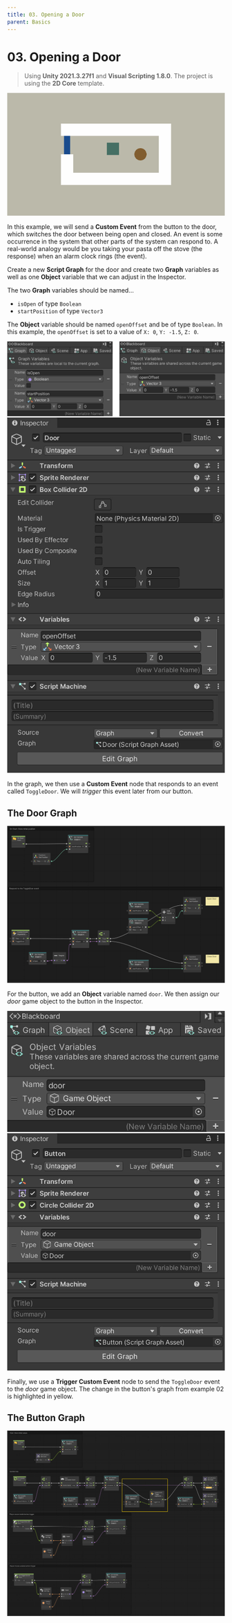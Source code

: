 ```yaml
---
title: 03. Opening a Door
parent: Basics
---
```


# 03. Opening a Door

> Using **Unity 2021.3.27f1** and **Visual Scripting 1.8.0**. The project is using the **2D Core** template.

![Demo](./demo.gif)

In this example, we will send a **Custom Event** from the button to the door, which switches the door between being open and closed. An event is some occurrence in the system that other parts of the system can respond to. A real-world analogy would be you taking your pasta off the stove (the response) when an alarm clock rings (the event).

Create a new **Script Graph** for the door and create two **Graph** variables as well as one **Object** variable that we can adjust in the Inspector.

The two **Graph** variables should be named...

- `isOpen` of type `Boolean`
- `startPosition` of type `Vector3`

The **Object** variable should be named `openOffset` and be of type `Boolean`. In this example, the `openOffset` is set to a value of `X: 0`, `Y: -1.5`, `Z: 0`.

<img src="./door-variables.webp" srcset="./door-variables.webp 2x" alt="Door Variables">

<img src="./door-inspector.webp" srcset="./door-inspector.webp 2x" alt="Door Inspector">

In the graph, we then use a **Custom Event** node that responds to an event called `ToggleDoor`. We will *trigger* this event later from our button.

## The Door Graph

[<img src="./door-graph.webp" srcset="./door-graph.webp 2x" alt="Door Graph">](./door-graph.webp)

For the button, we add an **Object** variable named `door`. We then assign our *door* game object to the button in the Inspector.

<img src="./button-variables.webp" srcset="./button-variables.webp 2x" alt="Button Variables">

<img src="./button-inspector.webp" srcset="./button-inspector.webp 2x" alt="Button Inspector">

Finally, we use a **Trigger Custom Event** node to send the `ToggleDoor` event to the *door* game object. The change in the button's graph from example 02 is highlighted in yellow.

## The Button Graph

[<img src="./button-graph.webp" srcset="./button-graph.webp 2x" alt="Button Graph">](./button-graph.webp)